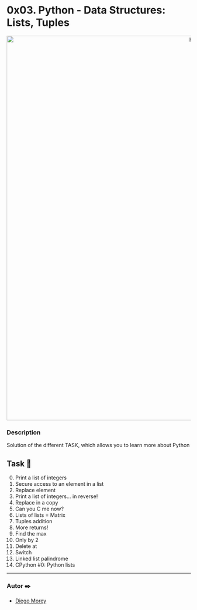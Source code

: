 # 0x03. Python - Data Structures: Lists, Tuples
<p align="center">
  <img src="https://cdn.corporatefinanceinstitute.com/assets/python-data-structures-1024x407.png" width="1050" title="hover text">
</p>

### Description
Solution of the different TASK, which allows you to learn more about Python

## Task 📄
0. Print a list of integers
1. Secure access to an element in a list
2. Replace element
3. Print a list of integers... in reverse!
4. Replace in a copy
5. Can you C me now?
6. Lists of lists = Matrix
7. Tuples addition
8. More returns!
9. Find the max
10. Only by 2
11. Delete at
12. Switch
13. Linked list palindrome
14. CPython #0: Python lists
***

### Autor ✒️
* [Diego Morey](https://github.com/DAlons27)